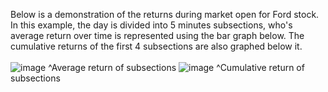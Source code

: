Below is a demonstration of the returns during market open for Ford stock. In this example, the day is divided into 5 minutes subsections, who's average return over time is represented using the bar graph below. The cumulative returns of the first 4 subsections are also graphed below it.
</br>
</br>
![image](https://user-images.githubusercontent.com/102199762/212253437-dcc9161a-7a95-439d-b416-574cefcd6b11.png)
^Average return of subsections
![image](https://user-images.githubusercontent.com/102199762/212253897-1607f9f8-12e0-4e76-9424-3e12cc328e6a.png)
^Cumulative return of subsections
